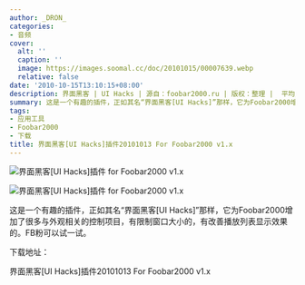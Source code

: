 ```yaml
---
author: _DRON_
categories:
- 音频
cover:
  alt: ''
  caption: ''
  image: https://images.soomal.cc/doc/20101015/00007639.webp
  relative: false
date: '2010-10-15T13:10:15+08:00'
description: 界面黑客 | UI Hacks | 源自：foobar2000.ru | 版权：整理 |  平均/总评分：05.50/11
summary: 这是一个有趣的插件，正如其名“界面黑客[UI Hacks]”那样，它为Foobar2000增加了很多与外观相关的控制项目，有限制窗口大小的，有改善播放列表显示效果的。FB粉可以试一试。
tags:
- 应用工具
- Foobar2000
- 下载
title: 界面黑客[UI Hacks]插件20101013 For Foobar2000 v1.x
---
```


![界面黑客[UI Hacks]插件 for Foobar2000 v1.x](https://images.soomal.cc/doc/20101015/00007639.webp)



![界面黑客[UI Hacks]插件 for Foobar2000 v1.x](https://images.soomal.cc/doc/20101015/00007640.webp)



这是一个有趣的插件，正如其名“界面黑客[UI Hacks]”那样，它为Foobar2000增加了很多与外观相关的控制项目，有限制窗口大小的，有改善播放列表显示效果的。FB粉可以试一试。



下载地址：



界面黑客[UI Hacks]插件20101013 For Foobar2000 v1.x